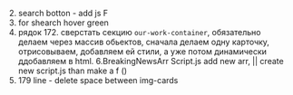 
2. search botton  -  add js F
4. for shearch hover green 
5. рядок 172. сверстать секцию `our-work-container`, обязательно делаем через массив обьектов, сначала делаем одну карточку, отрисовываем, добавляем ей стили, а уже потом динамически ддобавляем в html.
6.BreakingNewsArr Script.js add new arr,  || create new script.js than make a f ()
6. 179 line  - delete space between img-cards